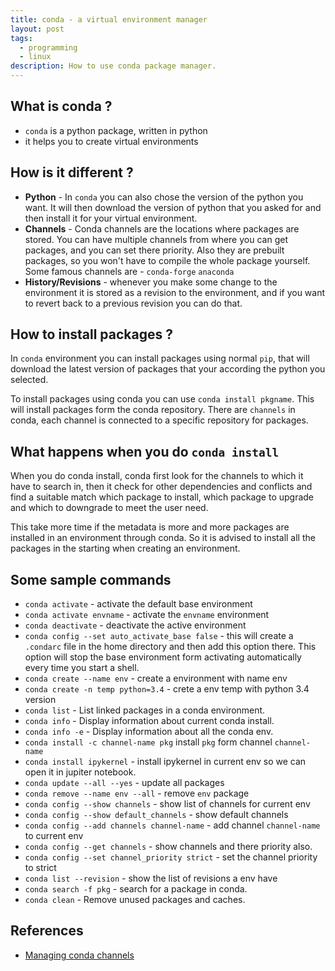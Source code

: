 ```yaml
---
title: conda - a virtual environment manager
layout: post
tags:
  - programming
  - linux
description: How to use conda package manager.
---
```


## What is conda ?

- `conda` is a python package, written in python
- it helps you to create virtual environments

## How is it different ?

- **Python** - In `conda` you can also chose the version of the python you want.
  It will then download the version of python that you asked for
  and then install it for your virtual environment.
- **Channels** - Conda channels are the locations where packages are stored.
  You can have multiple channels from where you can get
  packages, and you can set there priority. Also they are prebuilt
  packages, so you won't have to compile the whole package yourself.
  Some famous channels are - `conda-forge` `anaconda`
- **History/Revisions** - whenever you make some change to the environment
  it is stored as a revision to the environment, and if you want to revert
  back to a previous revision you can do that.

## How to install packages ?

In `conda` environment you can install packages using normal `pip`,
that will download the latest version of packages that your
according the python you selected.

To install packages using conda you can use `conda install pkgname`.
This will install packages form the conda repository.
There are `channels` in conda, each channel is connected to a
specific repository for packages.

## What happens when you do `conda install`

When you do conda install, conda first look for the channels to
which it have to search in, then it check for other dependencies and conflicts
and find a suitable match which package to install, which package to upgrade
and which to downgrade to meet the user need.

This take more time if the metadata is more and more packages are installed in an environment through conda.
So it is advised to install all the packages in the starting when creating an environment.

## Some sample commands

- `conda activate` - activate the default base environment
- `conda activate envname` - activate the `envname` environment
- `conda deactivate` - deactivate the active environment
- `conda config --set auto_activate_base false` - this will create a `.condarc` file
  in the home directory and then add this option there. This option
  will stop the base environment form activating automatically
  every time you start a shell.
- `conda create --name env` - create a environment with name env
- `conda create -n temp python=3.4` - crete a env temp with python 3.4 version
- `conda list` - List linked packages in a conda environment.
- `conda info` - Display information about current conda install.
- `conda info -e` - Display information about all the conda env.
- `conda install -c channel-name pkg` install `pkg` form channel `channel-name`
- `conda install ipykernel` - install ipykernel in current env so we can open it in jupiter notebook.
- `conda update --all --yes` - update all packages
- `conda remove --name env --all` - remove `env` package
- `conda config --show channels` - show list of channels for current env
- `conda config --show default_channels` - show default channels
- `conda config --add channels channel-name` - add channel `channel-name` to current env
- `conda config --get channels` - show channels and there priority also.
- `conda config --set channel_priority strict` - set the channel priority to strict
- `conda list --revision` - show the list of revisions a env have
- `conda search -f pkg` - search for a package in conda.
- `conda clean` - Remove unused packages and caches.

## References

- [Managing conda channels][1]

[1]: https://docs.conda.io/projects/conda/en/latest/user-guide/tasks/manage-channels.html
